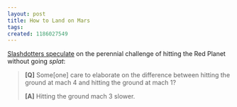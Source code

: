 ```yaml
---
layout: post
title: How to Land on Mars
tags: 
created: 1186027549
---
```

[Slashdotters speculate](http://science.slashdot.org/article.pl?sid=07/07/19/2155248) on the perennial challenge of hitting the Red Planet without going *splat*:

> **[Q]** Some[one] care to elaborate on the difference between hitting the ground at mach 4 and hitting the ground at mach 1? <!--break-->
>
> **[A]** Hitting the ground mach 3 slower.
